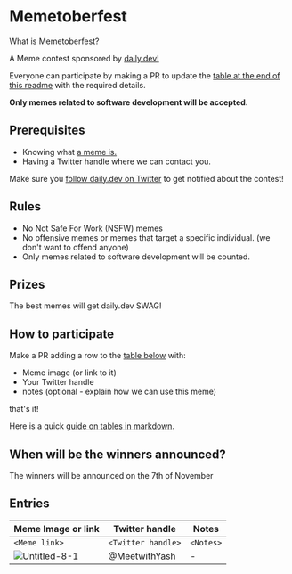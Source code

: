 # Memetoberfest

What is Memetoberfest?

A Meme contest sponsored by [daily.dev!](https://daily.dev)

Everyone can participate by making a PR to update the [table at the end of this readme](#entries) with the required details.

**Only memes related to software development will be accepted.**

## Prerequisites
- Knowing what [a meme is.](https://en.wikipedia.org/wiki/Internet_meme)
- Having a Twitter handle where we can contact you. 

Make sure you [follow daily.dev on Twitter](https://twitter.com/intent/follow?screen_name=dailydotdev) to get notified about the contest!

## Rules

- No Not Safe For Work (NSFW) memes
- No offensive memes or memes that target a specific individual. (we don't want to offend anyone)
- Only memes related to software development will be counted.

## Prizes

The best memes will get daily.dev SWAG!

## How to participate

Make a PR adding a row to the [table below](#entries) with:
- Meme image (or link to it)
- Your Twitter handle
- notes (optional - explain how we can use this meme)

that's it! 

Here is a quick [guide on tables in markdown](https://www.markdownguide.org/extended-syntax/#tables).

## When will be the winners announced?

The winners will be announced on the 7th of November


## Entries

Meme Image or link  | Twitter handle | Notes |
| --- | --- | --- |
| `<Meme link>` | `<Twitter handle>` | `<Notes>` |
![Untitled-8-1](https://user-images.githubusercontent.com/32828966/194521151-c5b0f70c-d17b-4357-9de7-114b00d8c598.png)|@MeetwithYash|-|


